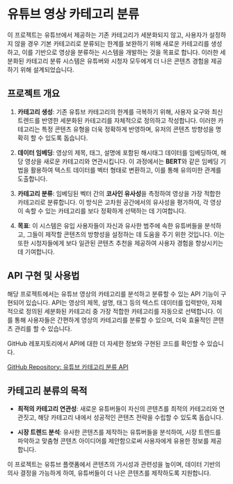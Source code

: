 # 유튜브 영상 카테고리 분류

이 프로젝트는 유튜브에서 제공하는 기존 카테고리가 세분화되지 않고, 사용자가 설정하지 않을 경우 기본 카테고리로 분류되는 한계를 보완하기 위해 새로운 카테고리를 생성하고, 이를 기반으로 영상을 분류하는 시스템을 개발하는 것을 목표로 합니다. 이러한 세분화된 카테고리 분류 시스템은 유튜버와 시청자 모두에게 더 나은 콘텐츠 경험을 제공하기 위해 설계되었습니다.

## 프로젝트 개요

1. **카테고리 생성**: 기존 유튜브 카테고리의 한계를 극복하기 위해, 사용자 요구와 최신 트렌드를 반영한 세분화된 카테고리를 자체적으로 정의하고 작성합니다. 이러한 카테고리는 특정 콘텐츠 유형을 더욱 정확하게 반영하며, 유저의 콘텐츠 방향성을 명확히 할 수 있도록 돕습니다.

2. **데이터 임베딩**: 영상의 제목, 태그, 설명에 포함된 해시태그 데이터를 임베딩하여, 해당 영상을 새로운 카테고리와 연관시킵니다. 이 과정에서는 **BERT**와 같은 임베딩 기법을 활용하여 텍스트 데이터를 벡터 형태로 변환하고, 이를 통해 유의미한 관계를 도출합니다.

3. **카테고리 분류**: 임베딩된 벡터 간의 **코사인 유사성**을 측정하여 영상을 가장 적합한 카테고리로 분류합니다. 이 방식은 고차원 공간에서의 유사성을 평가하여, 각 영상이 속할 수 있는 카테고리를 보다 정확하게 선택하는 데 기여합니다.

4. **목표**: 이 시스템은 유입 사용자들이 자신과 유사한 범주에 속한 유튜버들을 분석하고, 그들이 제작할 콘텐츠의 방향성을 설정하는 데 도움을 주기 위한 것입니다. 이는 또한 시청자들에게 보다 일관된 콘텐츠 추천을 제공하여 사용자 경험을 향상시키는 데 기여합니다.

## API 구현 및 사용법

해당 프로젝트에서는 유튜브 영상의 카테고리를 분석하고 분류할 수 있는 API 기능이 구현되어 있습니다. API는 영상의 제목, 설명, 태그 등의 텍스트 데이터를 입력받아, 자체적으로 정의된 세분화된 카테고리 중 가장 적합한 카테고리를 자동으로 선택합니다. 이를 통해 사용자들은 간편하게 영상의 카테고리를 분류할 수 있으며, 더욱 효율적인 콘텐츠 관리를 할 수 있습니다.

GitHub 레포지토리에서 API에 대한 더 자세한 정보와 구현된 코드를 확인할 수 있습니다.

[GitHub Repository: 유튜브 카테고리 분류 API](https://github.com/whfh3900/dothis-ai-api)

## 카테고리 분류의 목적

- **최적의 카테고리 연관성**: 새로운 유튜버들이 자신의 콘텐츠를 최적의 카테고리와 연관짓고, 해당 카테고리 내에서 성공적인 콘텐츠 전략을 수립할 수 있도록 돕습니다.
  
- **시장 트렌드 분석**: 유사한 콘텐츠를 제작하는 유튜버들을 분석하여, 시장 트렌드를 파악하고 맞춤형 콘텐츠 아이디어를 제안함으로써 사용자에게 유용한 정보를 제공합니다.

이 프로젝트는 유튜브 플랫폼에서 콘텐츠의 가시성과 관련성을 높이며, 데이터 기반의 의사 결정을 가능하게 하여, 유튜버들이 더 나은 콘텐츠를 제작하도록 지원합니다.
